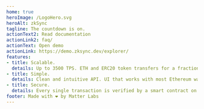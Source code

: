 ```yaml
---
home: true
heroImage: /LogoHero.svg
heroAlt: zkSync
tagline: The countdown is on.
actionText2: Read documentation
actionLink2: faq/
actionText: Open demo
actionLink: https://demo.zksync.dev/explorer/
features:
- title: Scalable.
  details: Up to 3500 TPS. ETH and ERC20 token transfers for a fraction of a cent.
- title: Simple.
  details: Clean and intuitive API. UI that works with most Ethereum wallets.
- title: Secure.
  details: Every single transaction is verified by a smart contract on the mainnet.
footer: Made with ❤️ by Matter Labs
---
```

